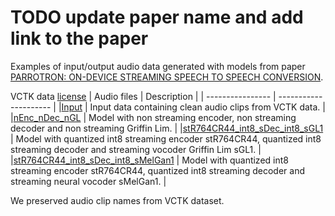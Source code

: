 # TODO update paper name and add link to the paper
Examples of input/output audio data generated with models from paper [PARROTRON: ON-DEVICE STREAMING SPEECH TO SPEECH CONVERSION](TBD).


VCTK data [license](https://datashare.ed.ac.uk/bitstream/handle/10283/3443/license_text?sequence=3&isAllowed=y)
|  Audio files      | Description  |
| ---------------- | --------------------- |
|[Input](vctk/input) | Input data containing clean audio clips from VCTK data.     |
|[nEnc_nDec_nGL](vctk/nEnc_nDec_nGL) | Model with non streaming encoder, non streaming decoder and non streaming Griffin Lim.  |
|[stR764CR44_int8_sDec_int8_sGL1](vctk/stR764CR44_int8_sDec_int8_sGL1) | Model with quantized int8 streaming encoder stR764CR44, quantized int8 streaming decoder and streaming vocoder Griffin Lim sGL1.  |
|[stR764CR44_int8_sDec_int8_sMelGan1](vctk/stR764CR44_int8_sDec_int8_sMelGan1) | Model with quantized int8 streaming encoder stR764CR44, quantized int8 streaming decoder and streaming neural vocoder sMelGan1.  |

We preserved audio clip names from VCTK dataset.
